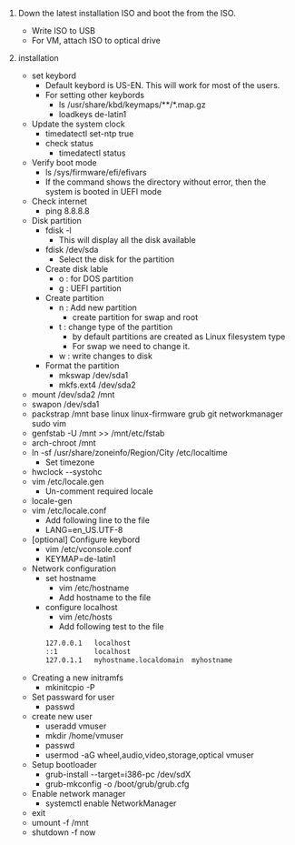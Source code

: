1) Down the latest installation ISO and boot the from the ISO.
	- Write ISO to USB
	- For VM, attach ISO to optical drive
2) installation 

	- set keybord
		* Default keybord is US-EN. This will work for most of the users.
		* For setting other keybords
			+ ls /usr/share/kbd/keymaps/**/*.map.gz
			+ loadkeys de-latin1
	- Update the system clock
		* timedatectl set-ntp true
		* check status
			+ timedatectl status
	- Verify boot mode
		* ls /sys/firmware/efi/efivars
		* If the command shows the directory without error, then the system is booted in UEFI mode
	- Check internet
		* ping 8.8.8.8
	- Disk partition
		* fdisk -l
			- This will display all the disk available
		* fdisk /dev/sda
			- Select the disk for the partition
		* Create disk lable
			- o : for DOS partition
			- g : UEFI partition
		* Create partition
			- n : Add new partition
				+ create partition for swap and root
			- t : change type of the partition
				+ by default partitions are created as Linux filesystem type
				+ For swap we need to change it.
			- w : write changes to disk
		* Format the partition
			- mkswap /dev/sda1
			- mkfs.ext4 /dev/sda2
	- mount /dev/sda2 /mnt
	- swapon /dev/sda1
	- packstrap /mnt base linux linux-firmware grub git networkmanager sudo vim
	- genfstab -U /mnt >> /mnt/etc/fstab
	- arch-chroot /mnt
	- ln -sf /usr/share/zoneinfo/Region/City /etc/localtime 
		* Set timezone
	- hwclock --systohc
	- vim /etc/locale.gen 
		* Un-comment required locale
	- locale-gen
	- vim /etc/locale.conf 
		* Add following line to the file
		* LANG=en_US.UTF-8
	- [optional] Configure keybord 
		* vim /etc/vconsole.conf
		* KEYMAP=de-latin1
	- Network configuration
		* set hostname
			- vim /etc/hostname
			- Add hostname to the file
		* configure localhost
			- vim /etc/hosts
			- Add following test to the file
			```bash
			127.0.0.1	localhost
			::1			localhost
			127.0.1.1	myhostname.localdomain	myhostname
			```
	- Creating a new initramfs
		* mkinitcpio -P
	- Set passward for user
		* passwd
	- create new user
		* useradd vmuser
		* mkdir /home/vmuser
		* passwd
		* usermod -aG wheel,audio,video,storage,optical vmuser
	- Setup bootloader
		* grub-install --target=i386-pc /dev/sdX
		* grub-mkconfig -o /boot/grub/grub.cfg
	- Enable network manager
		* systemctl enable NetworkManager
	- exit
	- umount -f /mnt
	- shutdown -f now
	  